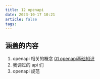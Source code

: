 ```yaml
---
title: 12 openapi
date: 2023-10-17 10:21
article: false
tags:
---
```

## 涵盖的内容
1. openapi 相关的概念 [01 openapi基础知识](01%20openapi基础知识/01%20openapi基础知识)
2. 我调过的 api 们
3. openapi 规范